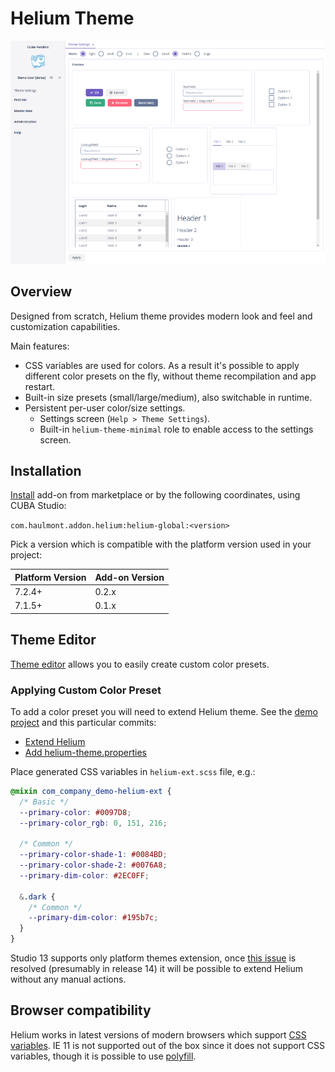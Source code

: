 # Helium Theme

![teaser](img/teaser.png)

## Overview

Designed from scratch, Helium theme provides modern look and feel and customization capabilities.

Main features:

* CSS variables are used for colors. As a result it's possible to apply different color presets on the fly, 
without theme recompilation and app restart.
* Built-in size presets (small/large/medium), also switchable in runtime.
* Persistent per-user color/size settings.
  * Settings screen (`Help > Theme Settings`).
  * Built-in `helium-theme-minimal` role to enable access to the settings screen.

## Installation

[Install](https://doc.cuba-platform.com/studio/) add-on from marketplace or by the following coordinates, using CUBA Studio:

`com.haulmont.addon.helium:helium-global:<version>`

Pick a version which is compatible with the platform version used in your project:

| Platform Version | Add-on Version |
| ---------------- | -------------- |
| 7.2.4+           | 0.2.x          |
| 7.1.5+           | 0.1.x          |

## Theme Editor

[Theme editor](https://demo10.cuba-platform.com/helium-editor/) allows you to easily create custom color presets.

### Applying Custom Color Preset

To add a color preset you will need to extend Helium theme. See the [demo project](https://github.com/cuba-labs/helium-extension-demo)
and this particular commits:
 * [Extend Helium](https://github.com/cuba-labs/helium-extension-demo/commit/85ae53f7d07acaa31d1c737803ae2779b54f6ed7)
 * [Add helium-theme.properties](https://github.com/cuba-labs/helium-extension-demo/commit/2b7f72ebb0c6a25bee790e421302a31cca602347)

Place generated CSS variables in `helium-ext.scss` file, e.g.:

```scss
@mixin com_company_demo-helium-ext {
  /* Basic */
  --primary-color: #0097D8;
  --primary-color_rgb: 0, 151, 216;

  /* Common */
  --primary-color-shade-1: #0084BD;
  --primary-color-shade-2: #0076A8;
  --primary-dim-color: #2EC0FF;

  &.dark {
    /* Common */
    --primary-dim-color: #195b7c;
  }
}
``` 

Studio 13 supports only platform themes extension, once [this issue](https://youtrack.cuba-platform.com/issue/STUDIO-4474) is resolved (presumably in release 14)
it will be possible to extend Helium without any manual actions.


## Browser compatibility
Helium works in latest versions of modern browsers which support [CSS variables](https://caniuse.com/#feat=css-variables).
IE 11 is not supported out of the box since it does not support CSS variables, though it is possible to use [polyfill](https://github.com/nuxodin/ie11CustomProperties).
